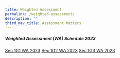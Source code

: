 ```yaml
---
title: Weighted Assessment
permalink: /weighted-assessment/
description: ""
third_nav_title: Assessment Matters
---
```

##### Weighted Assessment (WA) Schedule 2023

[Sec 1G1 WA 2023](/files/1G1%20WA%202023.pdf)
[Sec 1G2 WA 2023](/files/1G2%20WA%202023.pdf)
[Sec 1G3 WA 2023](/files/1G3%20WA%202023.pdf)
<BR>
